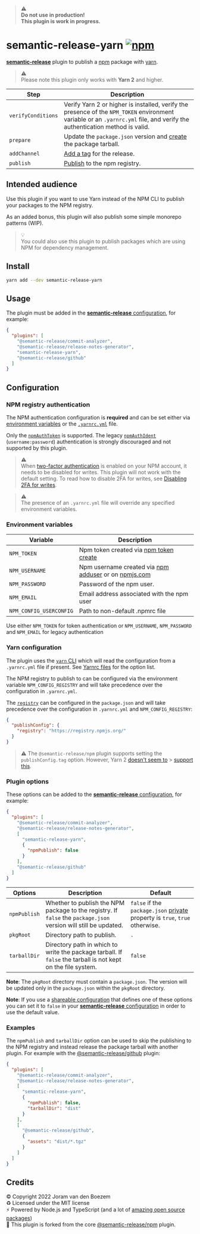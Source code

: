 > ⚠️  
> **Do not use in production!**  
> **This plugin is work in progress.**

# semantic-release-yarn [![npm](https://img.shields.io/npm/v/semantic-release-yarn)](https://www.npmjs.com/package/semantic-release-yarn)

[**semantic-release**](https://semantic-release.gitbook.io/semantic-release/)
plugin to publish a [npm](https://www.npmjs.com) package with
[yarn](https://yarnpkg.com).

> ⚠️  
> Please note this plugin only works with **Yarn 2** and higher.

| Step               | Description                                                                                                                                                                |
| ------------------ | -------------------------------------------------------------------------------------------------------------------------------------------------------------------------- |
| `verifyConditions` | Verify Yarn 2 or higher is installed, verify the presence of the `NPM_TOKEN` environment variable or an `.yarnrc.yml` file, and verify the authentication method is valid. |
| `prepare`          | Update the `package.json` version and [create](https://yarnpkg.com/cli/pack) the package tarball.                                                                          |
| `addChannel`       | [Add a tag](https://yarnpkg.com/cli/npm/tag/add) for the release.                                                                                                          |
| `publish`          | [Publish](https://yarnpkg.com/cli/npm/publish) to the npm registry.                                                                                                        |

## Intended audience

Use this plugin if you want to use Yarn instead of the NPM CLI to publish your
packages to the NPM registry.

As an added bonus, this plugin will also publish some simple monorepo patterns
(WIP).

> 💡  
> You could also use this plugin to publish packages which are using NPM for
> dependency management.

## Install

```bash
yarn add --dev semantic-release-yarn
```

## Usage

The plugin must be added in the
[**semantic-release** configuration](https://semantic-release.gitbook.io/semantic-release/usage/configuration),
for example:

```json
{
  "plugins": [
    "@semantic-release/commit-analyzer",
    "@semantic-release/release-notes-generator",
    "semantic-release-yarn",
    "@semantic-release/github"
  ]
}
```

## Configuration

### NPM registry authentication

The NPM authentication configuration is **required** and can be set either via
[environment variables](#environment-variables) or the
[`.yarnrc.yml`](#yarn-configuration) file.

Only the
[`npmAuthToken`](https://yarnpkg.com/configuration/yarnrc/#npmAuthToken) is
supported. The legacy
[`npmAuthIdent`](https://yarnpkg.com/configuration/yarnrc/#npmAuthIdent)
(`username:password`) authentication is strongly discouraged and not supported
by this plugin.

> ⚠️  
> When
> [two-factor authentication](https://docs.npmjs.com/configuring-two-factor-authentication)
> is enabled on your NPM account, it needs to be disabled for writes. This
> plugin will not work with the default setting. To read how to disable 2FA for
> writes, see
> [Disabling 2FA for writes](https://docs.npmjs.com/configuring-two-factor-authentication#disabling-2fa-for-writes).

> ⚠️  
> The presence of an `.yarnrc.yml` file will override any specified environment
> variables.

### Environment variables

| Variable                | Description                                                                                                                   |
| ----------------------- | ----------------------------------------------------------------------------------------------------------------------------- |
| `NPM_TOKEN`             | Npm token created via [npm token create](https://docs.npmjs.com/getting-started/working_with_tokens#how-to-create-new-tokens) |
| `NPM_USERNAME`          | Npm username created via [npm adduser](https://docs.npmjs.com/cli/adduser) or on [npmjs.com](https://www.npmjs.com)           |
| `NPM_PASSWORD`          | Password of the npm user.                                                                                                     |
| `NPM_EMAIL`             | Email address associated with the npm user                                                                                    |
| `NPM_CONFIG_USERCONFIG` | Path to non-default .npmrc file                                                                                               |

Use either `NPM_TOKEN` for token authentication or `NPM_USERNAME`,
`NPM_PASSWORD` and `NPM_EMAIL` for legacy authentication

### Yarn configuration

The plugin uses the [`yarn` CLI](https://yarnpkg.com/cli) which will read the
configuration from a `.yarnrc.yml` file if present. See
[Yarnrc files](https://yarnpkg.com/configuration/yarnrc) for the option list.

The NPM registry to publish to can be configured via the environment variable
`NPM_CONFIG_REGISTRY` and will take precedence over the configuration in
`.yarnrc.yml`.

The
[`registry`](https://yarnpkg.com/configuration/manifest#publishConfig.registry)
can be configured in the `package.json` and will take precedence over the
configuration in `.yarnrc.yml` and `NPM_CONFIG_REGISTRY`:

```json
{
  "publishConfig": {
    "registry": "https://registry.npmjs.org/"
  }
}
```

> ⚠️ The `@semantic-release/npm` plugin supports setting the `publishConfig.tag`
> option. However, Yarn 2
> [doesn't seem to](https://github.com/yarnpkg/berry/issues?q=publishConfig+tag) >
> [support this](https://yarnpkg.com/configuration/manifest#publishConfig).

### Plugin options

These options can be added to the
[**semantic-release** configuration](https://semantic-release.gitbook.io/semantic-release/usage/configuration),
for example:

```json
{
  "plugins": [
    "@semantic-release/commit-analyzer",
    "@semantic-release/release-notes-generator",
    [
      "semantic-release-yarn",
      {
        "npmPublish": false
      }
    ],
    "@semantic-release/github"
  ]
}
```

| Options      | Description                                                                                                      | Default                                                                                                                          |
| ------------ | ---------------------------------------------------------------------------------------------------------------- | -------------------------------------------------------------------------------------------------------------------------------- |
| `npmPublish` | Whether to publish the NPM package to the registry. If `false` the `package.json` version will still be updated. | `false` if the `package.json` [private](https://docs.npmjs.com/files/package.json#private) property is `true`, `true` otherwise. |
| `pkgRoot`    | Directory path to publish.                                                                                       | `.`                                                                                                                              |
| `tarballDir` | Directory path in which to write the package tarball. If `false` the tarball is not kept on the file system.     | `false`                                                                                                                          |

**Note**: The `pkgRoot` directory must contain a `package.json`. The version
will be updated only in the `package.json` within the `pkgRoot` directory.

**Note**: If you use a
[shareable configuration](https://semantic-release.gitbook.io/semantic-release/usage/shareable-configurations)
that defines one of these options you can set it to `false` in your
[**semantic-release** configuration](https://semantic-release.gitbook.io/semantic-release/usage/configuration)
in order to use the default value.

### Examples

The `npmPublish` and `tarballDir` option can be used to skip the publishing to
the NPM registry and instead release the package tarball with another plugin.
For example with the
[@semantic-release/github](https://github.com/semantic-release/github) plugin:

```json
{
  "plugins": [
    "@semantic-release/commit-analyzer",
    "@semantic-release/release-notes-generator",
    [
      "semantic-release-yarn",
      {
        "npmPublish": false,
        "tarballDir": "dist"
      }
    ],
    [
      "@semantic-release/github",
      {
        "assets": "dist/*.tgz"
      }
    ]
  ]
}
```

## Credits

©️ Copyright 2022 Joram van den Boezem  
♻️ Licensed under the MIT license  
⚡ Powered by Node.js and TypeScript (and a lot of
[amazing open source packages](./yarn.lock))  
🚀 This plugin is forked from the core
[@semantic-release/npm](https://github.com/semantic-release/npm) plugin.
